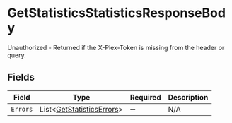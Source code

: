 # GetStatisticsStatisticsResponseBody

Unauthorized - Returned if the X-Plex-Token is missing from the header or query.


## Fields

| Field                                                                     | Type                                                                      | Required                                                                  | Description                                                               |
| ------------------------------------------------------------------------- | ------------------------------------------------------------------------- | ------------------------------------------------------------------------- | ------------------------------------------------------------------------- |
| `Errors`                                                                  | List<[GetStatisticsErrors](../../Models/Requests/GetStatisticsErrors.md)> | :heavy_minus_sign:                                                        | N/A                                                                       |